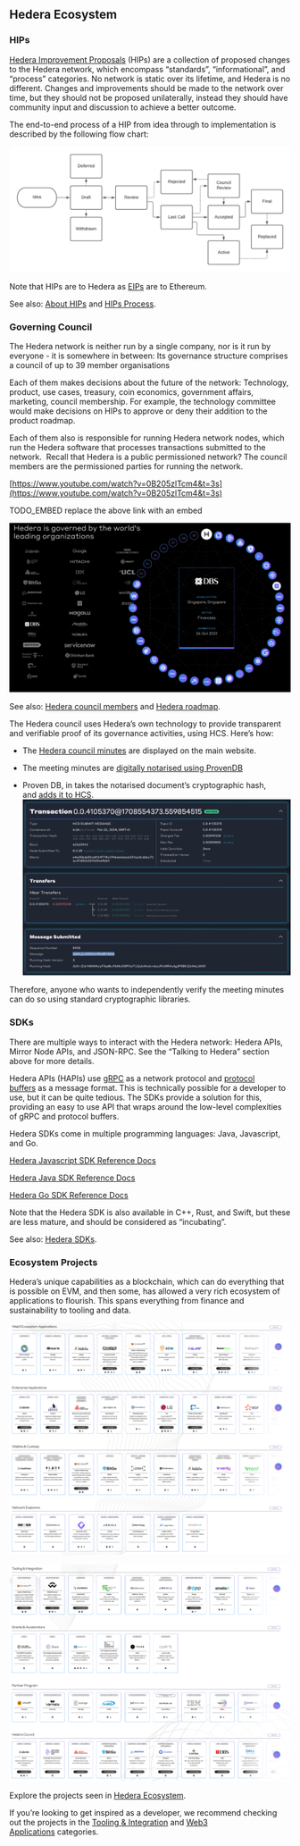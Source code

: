 ## Hedera Ecosystem

### HIPs

[Hedera Improvement Proposals](https://hips.hedera.com/)
(HIPs) are a collection of proposed changes to the Hedera network, which encompass “standards”, “informational”, and “process” categories. No network is static over its lifetime, and Hedera is no different. Changes and improvements should be made to the network over time, but they should not be proposed unilaterally, instead they should have community input and discussion to achieve a better outcome.

The end-to-end process of a HIP from idea through to implementation is described by the following flow chart:

![](images/image6.png)

Note that HIPs are to Hedera as [EIPs](https://eips.ethereum.org/) are to Ethereum.

See also: [About HIPs](https://hips.hedera.com/about-hips)
and [HIPs Process](https://hips.hedera.com/hip/hip-1).

### Governing Council

The Hedera network is neither run by a single company, nor is it run by everyone - it is somewhere in between: Its governance structure comprises a council of up to 39 member organisations

Each of them makes decisions about the future of the network: Technology, product, use cases, treasury, coin economics, government affairs, marketing, council membership. For example, the technology committee would make decisions on HIPs to approve or deny their addition to the product roadmap.

Each of them also is responsible for running Hedera network nodes, which run the Hedera software that processes transactions submitted to the network.  Recall that Hedera is a public permissioned network? The council members are the permissioned parties for running the network.

[https://www.youtube.com/watch?v=0B205zlTcm4&t=3s](https://www.youtube.com/watch?v=0B205zlTcm4&t=3s)

TODO_EMBED replace the above link with an embed

![](images/image3.png)

See also: [Hedera council members](https://hedera.com/council)
and [Hedera roadmap](https://hedera.com/roadmap).

The Hedera council uses Hedera’s own technology to provide transparent and verifiable proof of its governance activities, using HCS. Here’s how:

- The [Hedera council minutes](https://hedera.com/council/minutes) are displayed on the main website.

- The meeting minutes are [digitally notarised using ProvenDB](https://files.hedera.com/2023-11-08-Singapore-Council-Meeting-Minutes-final.docx-1_proof.pdf)
- Proven DB, in takes the notarised document’s cryptographic hash, and [adds it to HCS](https://hashscan.io/mainnet/transaction/0.0.4105370-1708554373-559854515).
    ![](images/image9.png)

Therefore, anyone who wants to independently verify the meeting minutes can do so using standard cryptographic libraries.

### SDKs

There are multiple ways to interact with the Hedera network: Hedera APIs, Mirror Node APIs, and JSON-RPC. See the “Talking to Hedera” section above for more details.

Hedera APIs (HAPIs) use [gRPC](https://grpc.io/) as a network protocol
and [protocol buffers](https://github.com/hashgraph/pbj) as a message format. This is technically possible for a developer to use, but it can be quite tedious. The SDKs provide a solution for this, providing an easy to use API that wraps around the low-level complexities of gRPC and protocol buffers.

Hedera SDKs come in multiple programming languages: Java, Javascript, and Go.

[Hedera Javascript SDK Reference Docs](https://hashgraph.github.io/hedera-sdk-js/)

[Hedera Java SDK Reference Docs](https://hashgraph.github.io/hedera-sdk-java/)

[Hedera Go SDK Reference Docs](https://pkg.go.dev/github.com/hashgraph/hedera-sdk-go/v2%23section-documentation)

Note that the Hedera SDK is also available in C++, Rust, and Swift, but these are less mature, and should be considered as “incubating”.

See also: [Hedera SDKs](https://docs.hedera.com/hedera/sdks-and-apis/sdks%23hedera-services-code-sdks).

### Ecosystem Projects

Hedera’s unique capabilities as a blockchain, which can do everything that is possible on EVM, and then some, has allowed a very rich ecosystem of applications to flourish. This spans everything from finance and sustainability to tooling and data.

![](images/image2.png)

![](images/image1.png)

Explore the projects seen in [Hedera Ecosystem](https://hedera.com/ecosystem).

If you’re looking to get inspired as a developer, we recommend checking out the projects in the [Tooling & Integration](https://hedera.com/ecosystem/integrations)
and [Web3 Applications](https://hedera.com/ecosystem/web3) categories.
